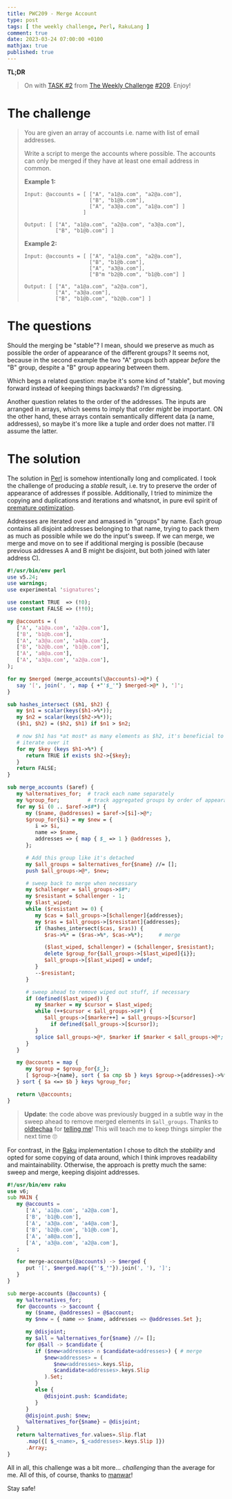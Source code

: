 ```yaml
---
title: PWC209 - Merge Account
type: post
tags: [ the weekly challenge, Perl, RakuLang ]
comment: true
date: 2023-03-24 07:00:00 +0100
mathjax: true
published: true
---
```


**TL;DR**

> On with [TASK #2][] from [The Weekly Challenge][] [#209][].
> Enjoy!

# The challenge

> You are given an array of accounts i.e. name with list of email addresses.
>
> Write a script to merge the accounts where possible. The accounts can only
> be merged if they have at least one email address in common.
>
> **Example 1:**
>
>     Input: @accounts = [ ["A", "a1@a.com", "a2@a.com"],
>                          ["B", "b1@b.com"],
>                          ["A", "a3@a.com", "a1@a.com"] ]
>                        ]
>
>     Output: [ ["A", "a1@a.com", "a2@a.com", "a3@a.com"],
>               ["B", "b1@b.com"] ]
>
> **Example 2:**
>
>     Input: @accounts = [ ["A", "a1@a.com", "a2@a.com"],
>                          ["B", "b1@b.com"],
>                          ["A", "a3@a.com"],
>                          ["B"m "b2@b.com", "b1@b.com"] ]
>
>     Output: [ ["A", "a1@a.com", "a2@a.com"],
>               ["A", "a3@a.com"],
>               ["B", "b1@b.com", "b2@b.com"] ]

# The questions

Should the merging be "stable"? I mean, should we preserve as much as
possible the order of appearance of the different groups? It seems not,
because in the second example the two "A" groups both appear *before* the
"B" group, despite a "B" group appearing between them.

Which begs a related question: maybe it's some kind of "stable", but moving
forward instead of keeping things backwards? I'm digressing.

Another question relates to the order of the addresses. The inputs are
arranged in arrays, which seems to imply that order *might* be important. ON
the other hand, these arrays contain semantically different data (a name,
addresses), so maybe it's more like a tuple and order does not matter. I'll
assume the latter.

# The solution

The solution in [Perl][] is somehow intentionally long and complicated. I
took the challenge of producing a *stable* result, i.e. try to preserve the
order of appearance of addresses if possible. Additionally, I tried to
minimize the copying and duplications and iterations and whatsnot, in pure
evil spirit of [premature optimization][].

Addresses are iterated over and amassed in "groups" by name. Each group
contains all disjoint addresses belonging to that name, trying to pack them
as much as possible while we do the input's sweep. If we can merge, we merge
and move on to see if additional merging is possible (because previous
addresses A and B might be disjoint, but both joined with later address C).

```perl
#!/usr/bin/env perl
use v5.24;
use warnings;
use experimental 'signatures';

use constant TRUE  => (!0);
use constant FALSE => (!!0);

my @accounts = (
   ['A', 'a1@a.com', 'a2@a.com'],
   ['B', 'b1@b.com'],
   ['A', 'a3@a.com', 'a4@a.com'],
   ['B', 'b2@b.com', 'b1@b.com'],
   ['A', 'a8@a.com'],
   ['A', 'a3@a.com', 'a2@a.com'],
);

for my $merged (merge_accounts(\@accounts)->@*) {
   say '[', join(', ', map { +"'$_'"} $merged->@* ), ']';
}

sub hashes_intersect ($h1, $h2) {
   my $n1 = scalar(keys($h1->%*));
   my $n2 = scalar(keys($h2->%*));
   ($h1, $h2) = ($h2, $h1) if $n1 > $n2;

   # now $h1 has *at most* as many elements as $h2, it's beneficial to
   # iterate over it
   for my $key (keys $h1->%*) {
      return TRUE if exists $h2->{$key};
   }
   return FALSE;
}

sub merge_accounts ($aref) {
   my %alternatives_for;  # track each name separately
   my %group_for;         # track aggregated groups by order of appearance
   for my $i (0 .. $aref->$#*) {
      my ($name, @addresses) = $aref->[$i]->@*;
      $group_for{$i} = my $new = {
         i => $i,
         name => $name,
         addresses => { map { $_ => 1 } @addresses },
      };

      # Add this group like it's detached
      my $all_groups = $alternatives_for{$name} //= [];
      push $all_groups->@*, $new;

      # sweep back to merge when necessary
      my $challenger = $all_groups->$#*;
      my $resistant = $challenger - 1;
      my $last_wiped;
      while ($resistant >= 0) {
         my $cas = $all_groups->[$challenger]{addresses};
         my $ras = $all_groups->[$resistant]{addresses};
         if (hashes_intersect($cas, $ras)) {
            $ras->%* = ($ras->%*, $cas->%*);     # merge

            ($last_wiped, $challenger) = ($challenger, $resistant);
            delete $group_for{$all_groups->[$last_wiped]{i}};
            $all_groups->[$last_wiped] = undef;
         }
         --$resistant;
      }

      # sweep ahead to remove wiped out stuff, if necessary
      if (defined($last_wiped)) {
         my $marker = my $cursor = $last_wiped;
         while (++$cursor < $all_groups->$#*) {
            $all_groups->[$marker++] = $all_groups->[$cursor]
              if defined($all_groups->[$cursor]);
         }
         splice $all_groups->@*, $marker if $marker < $all_groups->@*;
      }
   }

   my @accounts = map {
      my $group = $group_for{$_};
      [ $group->{name}, sort { $a cmp $b } keys $group->{addresses}->%* ];
   } sort { $a <=> $b } keys %group_for;

   return \@accounts;
}
```

> **Update**: the code above was previously bugged in a subtle way in the
> sweep ahead to remove merged elements in `$all_groups`. Thanks to
> [oldtechaa][] for [telling me][]! This will teach me to keep things
> simpler the next time 🙄

For contrast, in the [Raku][] implementation I chose to ditch the
*stability* and opted for some copying of data around, which I think
improves readability and maintainability. Otherwise, the approach is pretty
much the same: sweep and merge, keeping disjoint addresses.

```raku
#!/usr/bin/env raku
use v6;
sub MAIN {
   my @accounts =
      ['A', 'a1@a.com', 'a2@a.com'],
      ['B', 'b1@b.com'],
      ['A', 'a3@a.com', 'a4@a.com'],
      ['B', 'b2@b.com', 'b1@b.com'],
      ['A', 'a8@a.com'],
      ['A', 'a3@a.com', 'a2@a.com'],
   ;

   for merge-accounts(@accounts) -> $merged {
      put '[', $merged.map({"'$_'"}).join(', '), ']';
   }
}

sub merge-accounts (@accounts) {
   my %alternatives_for;
   for @accounts -> $account {
      my ($name, @addresses) = @$account;
      my $new = { name => $name, addresses => @addresses.Set };

      my @disjoint;
      my $all = %alternatives_for{$name} //= [];
      for @$all -> $candidate {
         if ($new<addresses> ∩ $candidate<addresses>) { # merge
            $new<addresses> = (
               $new<addresses>.keys.Slip,
               $candidate<addresses>.keys.Slip
            ).Set;
         }
         else {
            @disjoint.push: $candidate;
         }
      }
      @disjoint.push: $new;
      %alternatives_for{$name} = @disjoint;
   }
   return %alternatives_for.values».Slip.flat
      .map({[ $_<name>, $_<addresses>.keys.Slip ]})
      .Array;
}
```

All in all, this challenge was a bit more... *challenging* than the average
for me. All of this, of course, thanks to [manwar][]!

Stay safe!

[The Weekly Challenge]: https://theweeklychallenge.org/
[#209]: https://theweeklychallenge.org/blog/perl-weekly-challenge-209/
[TASK #2]: https://theweeklychallenge.org/blog/perl-weekly-challenge-209/#TASK2
[Perl]: https://www.perl.org/
[Raku]: https://raku.org/
[manwar]: http://www.manwar.org/
[premature optimization]: https://en.wikiquote.org/wiki/Donald_Knuth
[telling me]: https://github.com/polettix/ETOOBUSY/issues/28
[oldtechaa]: https://github.com/oldtechaa
